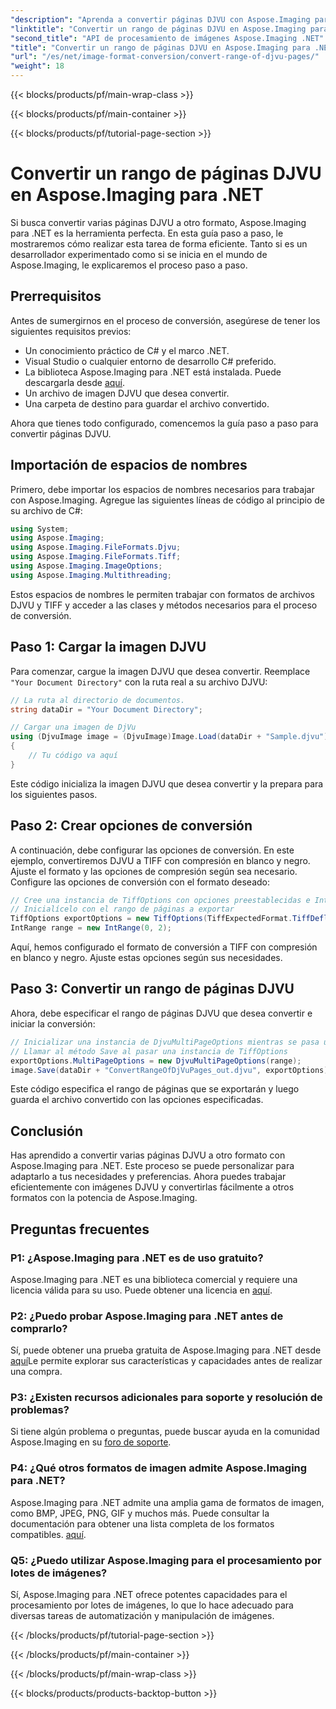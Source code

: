 ```yaml
---
"description": "Aprenda a convertir páginas DJVU con Aspose.Imaging para .NET. Guía paso a paso para una conversión eficiente de DJVU a TIFF."
"linktitle": "Convertir un rango de páginas DJVU en Aspose.Imaging para .NET"
"second_title": "API de procesamiento de imágenes Aspose.Imaging .NET"
"title": "Convertir un rango de páginas DJVU en Aspose.Imaging para .NET"
"url": "/es/net/image-format-conversion/convert-range-of-djvu-pages/"
"weight": 18
---
```


{{< blocks/products/pf/main-wrap-class >}}

{{< blocks/products/pf/main-container >}}

{{< blocks/products/pf/tutorial-page-section >}}

# Convertir un rango de páginas DJVU en Aspose.Imaging para .NET


Si busca convertir varias páginas DJVU a otro formato, Aspose.Imaging para .NET es la herramienta perfecta. En esta guía paso a paso, le mostraremos cómo realizar esta tarea de forma eficiente. Tanto si es un desarrollador experimentado como si se inicia en el mundo de Aspose.Imaging, le explicaremos el proceso paso a paso. 

## Prerrequisitos

Antes de sumergirnos en el proceso de conversión, asegúrese de tener los siguientes requisitos previos:

- Un conocimiento práctico de C# y el marco .NET.
- Visual Studio o cualquier entorno de desarrollo C# preferido.
- La biblioteca Aspose.Imaging para .NET está instalada. Puede descargarla desde [aquí](https://releases.aspose.com/imaging/net/).
- Un archivo de imagen DJVU que desea convertir.
- Una carpeta de destino para guardar el archivo convertido.

Ahora que tienes todo configurado, comencemos la guía paso a paso para convertir páginas DJVU.

## Importación de espacios de nombres

Primero, debe importar los espacios de nombres necesarios para trabajar con Aspose.Imaging. Agregue las siguientes líneas de código al principio de su archivo de C#:

```csharp
using System;
using Aspose.Imaging;
using Aspose.Imaging.FileFormats.Djvu;
using Aspose.Imaging.FileFormats.Tiff;
using Aspose.Imaging.ImageOptions;
using Aspose.Imaging.Multithreading;
```

Estos espacios de nombres le permiten trabajar con formatos de archivos DJVU y TIFF y acceder a las clases y métodos necesarios para el proceso de conversión.

## Paso 1: Cargar la imagen DJVU

Para comenzar, cargue la imagen DJVU que desea convertir. Reemplace `"Your Document Directory"` con la ruta real a su archivo DJVU:

```csharp
// La ruta al directorio de documentos.
string dataDir = "Your Document Directory";

// Cargar una imagen de DjVu
using (DjvuImage image = (DjvuImage)Image.Load(dataDir + "Sample.djvu"))
{
    // Tu código va aquí
}
```

Este código inicializa la imagen DJVU que desea convertir y la prepara para los siguientes pasos.

## Paso 2: Crear opciones de conversión

A continuación, debe configurar las opciones de conversión. En este ejemplo, convertiremos DJVU a TIFF con compresión en blanco y negro. Ajuste el formato y las opciones de compresión según sea necesario. Configure las opciones de conversión con el formato deseado:

```csharp
// Cree una instancia de TiffOptions con opciones preestablecidas e IntRange
// Inicialícelo con el rango de páginas a exportar
TiffOptions exportOptions = new TiffOptions(TiffExpectedFormat.TiffDeflateBw);
IntRange range = new IntRange(0, 2);
```

Aquí, hemos configurado el formato de conversión a TIFF con compresión en blanco y negro. Ajuste estas opciones según sus necesidades.

## Paso 3: Convertir un rango de páginas DJVU

Ahora, debe especificar el rango de páginas DJVU que desea convertir e iniciar la conversión:

```csharp
// Inicializar una instancia de DjvuMultiPageOptions mientras se pasa una instancia de IntRange
// Llamar al método Save al pasar una instancia de TiffOptions
exportOptions.MultiPageOptions = new DjvuMultiPageOptions(range);
image.Save(dataDir + "ConvertRangeOfDjVuPages_out.djvu", exportOptions);
```

Este código especifica el rango de páginas que se exportarán y luego guarda el archivo convertido con las opciones especificadas.

## Conclusión

Has aprendido a convertir varias páginas DJVU a otro formato con Aspose.Imaging para .NET. Este proceso se puede personalizar para adaptarlo a tus necesidades y preferencias. Ahora puedes trabajar eficientemente con imágenes DJVU y convertirlas fácilmente a otros formatos con la potencia de Aspose.Imaging.

## Preguntas frecuentes

### P1: ¿Aspose.Imaging para .NET es de uso gratuito?

Aspose.Imaging para .NET es una biblioteca comercial y requiere una licencia válida para su uso. Puede obtener una licencia en [aquí](https://purchase.aspose.com/buy).

### P2: ¿Puedo probar Aspose.Imaging para .NET antes de comprarlo?

Sí, puede obtener una prueba gratuita de Aspose.Imaging para .NET desde [aquí](https://releases.aspose.com/)Le permite explorar sus características y capacidades antes de realizar una compra.

### P3: ¿Existen recursos adicionales para soporte y resolución de problemas?

Si tiene algún problema o preguntas, puede buscar ayuda en la comunidad Aspose.Imaging en su [foro de soporte](https://forum.aspose.com/).

### P4: ¿Qué otros formatos de imagen admite Aspose.Imaging para .NET?

Aspose.Imaging para .NET admite una amplia gama de formatos de imagen, como BMP, JPEG, PNG, GIF y muchos más. Puede consultar la documentación para obtener una lista completa de los formatos compatibles. [aquí](https://reference.aspose.com/imaging/net/).

### Q5: ¿Puedo utilizar Aspose.Imaging para el procesamiento por lotes de imágenes?

Sí, Aspose.Imaging para .NET ofrece potentes capacidades para el procesamiento por lotes de imágenes, lo que lo hace adecuado para diversas tareas de automatización y manipulación de imágenes.

{{< /blocks/products/pf/tutorial-page-section >}}

{{< /blocks/products/pf/main-container >}}

{{< /blocks/products/pf/main-wrap-class >}}

{{< blocks/products/products-backtop-button >}}